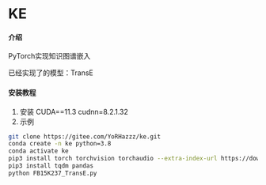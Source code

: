 # KE

#### 介绍
PyTorch实现知识图谱嵌入

已经实现了的模型：TransE

#### 安装教程

1. 安装 CUDA==11.3 cudnn=8.2.1.32
2. 示例

```bash
git clone https://gitee.com/YoRHazzz/ke.git
conda create -n ke python=3.8
conda activate ke
pip3 install torch torchvision torchaudio --extra-index-url https://download.pytorch.org/whl/cu113
pip3 install tqdm pandas
python FB15K237_TransE.py
```

